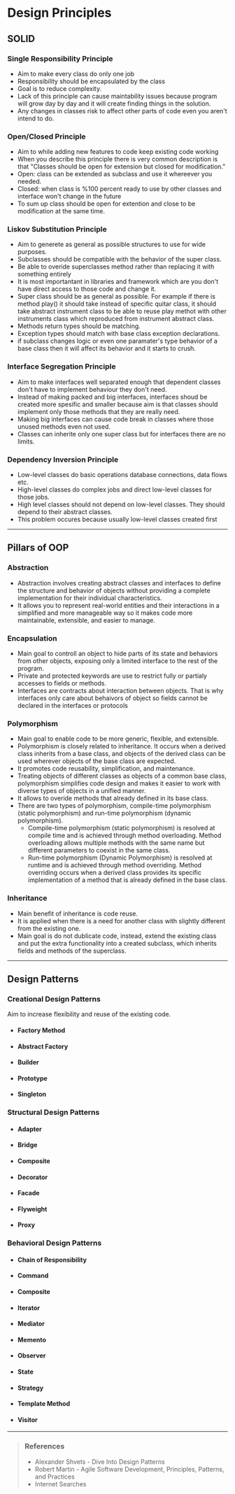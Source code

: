 # Design Principles
## SOLID

### Single Responsibility Principle

+ Aim to make every class do only one job
+ Responsibility should be encapsulated by the class
+ Goal is to reduce complexity.
+ Lack of this principle can cause maintability issues because program will grow day by day and it will create finding things in the solution.
+ Any changes in classes risk to affect other parts of code even you aren't intend to do.

### Open/Closed Principle

+ Aim to while adding new features to code keep  existing code working
+ When you describe this principle there is very common description is that "Classes should be open for extension but closed for modification."
+ Open: class can be extended as subclass and use it whereever you needed.
+ Closed: when class is %100 percent ready to use by other classes and interface won't change in the future
+ To sum up class should be open for extention and close to be modification at the same time.

### Liskov Substitution Principle

+ Aim to generete as general as possible structures to use for wide purposes.
+ Subclasses should be compatible with the behavior of the super class.
+ Be able to overide superclasses method rather than replacing it with something entirely
+ It is most importantant in libraries and framework which are you don't have direct access to those code and change it.
+ Super class should be as general as possible. For example if there is method play() it should take instead of specific quitar class, it should take abstract instrument class to be able to reuse play methot with other instruments class which reproduced from instrument abstract class.
+ Methods return types should be matching.
+ Exception types should match with base class exception declarations.
+ if subclass changes logic or even one paramater's type behavior of a base class then it will affect its behavior and it starts to crush.

### Interface Segregation Principle

+ Aim to make interfaces well separated enough that dependent classes don't have to implement behaviour they don't need.
+ Instead of making packed and big interfaces, interfaces shoud be created more spesific and smaller because aim is that classes should implement only those methods that they are really need.
+ Making big interfaces can cause code break in classes where those unused methods even not used.
+ Classes can inherite only one super class but for interfaces there are no limits.

### Dependency Inversion Principle

+ Low-level classes do basic operations database connections, data flows etc.
+ High-level classes do complex jobs and direct low-level classes for those jobs.
+ High level classes should not depend on low-level classes. They should depend to their abstract classes.
+ This problem occures because usually low-level classes created first

---

## Pillars of OOP

### Abstraction

+ Abstraction involves creating abstract classes and interfaces to define the structure and behavior of objects without providing a complete implementation for their individual characteristics. 
+ It allows you to represent real-world entities and their interactions in a simplified and more manageable way so it makes code more maintainable, extensible, and easier to manage.

### Encapsulation

+ Main goal to controll an object to hide parts of its state and behaviors from other objects, exposing only a limited interface to the rest of the program.
+ Private and protected keywords are use to restrict fully or partialy accesses to fields or methods.
+ Interfaces are contracts about interaction between objects. That is why interfaces only care about behaivors of object so fields cannot be declared in the interfaces or protocols

### Polymorphism

+ Main goal to enable code to be more generic, flexible, and extensible.
+ Polymorphism is closely related to inheritance. It occurs when a derived class inherits from a base class, and objects of the derived class can be used wherever objects of the base class are expected.
+ It promotes code reusability, simplification, and maintenance.
+ Treating objects of different classes as objects of a common base class, polymorphism simplifies code design and makes it easier to work with diverse types of objects in a unified manner.
+ It allows to overide methods that already defined in its base class.
+ There are two types of polymorphism, compile-time polymorphism (static polymorphism) and run-time polymorphism (dynamic polymorphism).
  + Compile-time polymorphism (static polymorphism) is resolved at compile time and is achieved through method overloading. Method overloading allows multiple methods with the same name but different parameters to coexist in the same class.
  + Run-time polymorphism (Dynamic Polymorphism) is resolved at runtime and is achieved through method overriding. Method overriding occurs when a derived class provides its specific implementation of a method that is already defined in the base class.

### Inheritance

+ Main benefit of inheritance is code reuse.
+ It is applied when there is a need for another class with slightly different from the existing one.
+ Main goal is do not dublicate code, instead, extend the existing class and put the extra functionality into a created subclass, which inherits fields and methods of the superclass.

---

## Design Patterns

### Creational Design Patterns

Aim to increase flexibility and reuse of the existing code.

+ #### Factory Method


+ #### Abstract Factory

+ #### Builder

+ #### Prototype

+ #### Singleton

### Structural Design Patterns

+ #### Adapter

+ #### Bridge

+ #### Composite

+ #### Decorator

+ #### Facade

+ #### Flyweight

+ #### Proxy


### Behavioral Design Patterns

+ #### Chain of Responsibility

+ #### Command

+ #### Composite

+ #### Iterator

+ #### Mediator

+ #### Memento

+ #### Observer

+ #### State

+ #### Strategy

+ #### Template Method

+ #### Visitor

---

>### References
> +  Alexander Shvets - Dive Into Design Patterns
> +  Robert Martin - Agile Software Development, Principles, Patterns, and Practices
> +  Internet Searches
